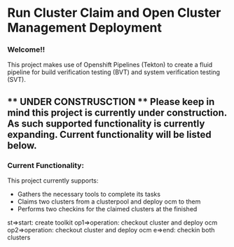 # Run Cluster Claim and Open Cluster Management Deployment

### Welcome!!

This project makes use of Openshift Pipelines (Tekton) to create a
fluid pipeline for build verification testing (BVT) and system 
verification testing (SVT).

** UNDER CONSTRUSCTION **
Please keep in mind this project is currently under construction. As such
supported functionality is currently expanding. Current functionality
will be listed below.
---
### Current Functionality:

This project currently supports:
* Gathers the necessary tools to complete its tasks
* Claims two clusters from a clusterpool and deploy ocm to them
* Performs two checkins for the claimed clusters at the finished

st=>start: create toolkit
op1=>operation: checkout cluster and deploy ocm
op2=>operation: checkout cluster and deploy ocm
e=>end: checkin both clusters
